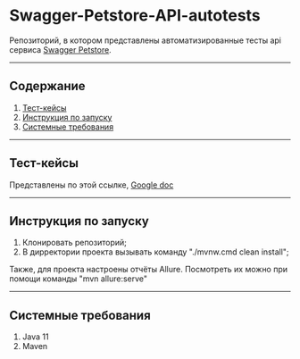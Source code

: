 # Swagger-Petstore-API-autotests

Репозиторий, в котором представлены автоматизированные тесты api сервиса [Swagger Petstore](https://petstore.swagger.io/).

---

## Содержание

1. [Тест-кейсы](#cases)
2. [Инструкция по запуску](#manual)
3. [Системные требования](#requirements)

---

<a name="cases"></a>
## Тест-кейсы
Представлены по этой ссылке, [Google doc](https://docs.google.com/spreadsheets/d/1D3DH0SOcdcCWUuWYkchnm1xGSOdyPFcTwj5vy3dgFeU/edit?usp=sharing)

---

<a name="manual"></a>
## Инструкция по запуску

1. Клонировать репозиторий;
2. В дирректории проекта вызывать команду "./mvnw.cmd clean install";

Также, для проекта настроены отчёты Allure. Посмотреть их можно при помощи команды "mvn allure:serve"

--- 

<a name="requirements"></a>
## Системные требования

1. Java 11
2. Maven